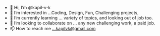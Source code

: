 - 👋 Hi, I’m @kapil-v-k
- 👀 I’m interested in ...Coding, Design, Fun, Challenging projects,
- 🌱 I’m currently learning ... variety of topics, and looking out of job too.
- 💞️ I’m looking to collaborate on ... any new challenging work, a paid job.
- 📫 How to reach me ...kapilvk@gmail.com

<!---
kapil-v-k/kapil-v-k is a ✨ special ✨ repository because its `README.md` (this file) appears on your GitHub profile.
You can click the Preview link to take a look at your changes.
--->
